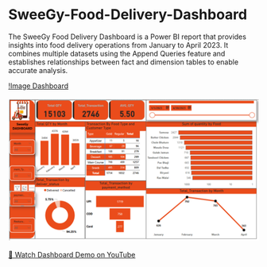 # SweeGy-Food-Delivery-Dashboard
The SweeGy Food Delivery Dashboard is a Power BI report that provides insights into food delivery operations from January to April 2023. It combines multiple datasets using the Append Queries feature and establishes relationships between fact and dimension tables to enable accurate analysis.

[!Image Dashboard](https://github.com/Nishith2025/SweeGy-Food-Delivery-Dashboard/blob/87c77778042233a1a5087f328aac508a72bd7b08/Dashboard%20Screen%20shot.png)
<br><br>
<img src="https://github.com/Nishith2025/SweeGy-Food-Delivery-Dashboard/blob/87c77778042233a1a5087f328aac508a72bd7b08/Dashboard%20Screen%20shot.png" alt="Image Description" width="800">
<br><br>
[🎥 Watch Dashboard Demo on YouTube](https://youtu.be/N-uaN9rXSGM)

